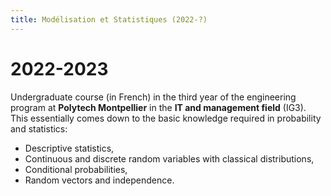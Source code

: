 ```yaml
---
title: Modélisation et Statistiques (2022-?)
---
```


# 2022-2023

Undergraduate course (in French) in the third year of the engineering program at **Polytech Montpellier** in the **IT and management field** (IG3).
This essentially comes down to the basic knowledge required in probability and statistics:
- Descriptive statistics,
- Continuous and discrete random variables with classical distributions,
- Conditional probabilities,
- Random vectors and independence.
